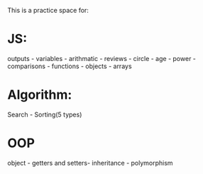 This is a practice space for:
# JS:
outputs - variables - arithmatic - reviews - circle - age - power - comparisons - functions - objects - arrays

# Algorithm:
Search - Sorting(5 types)

# OOP
object - getters and setters- inheritance - polymorphism
